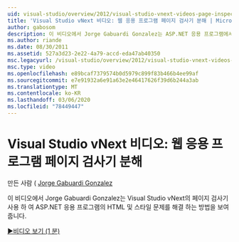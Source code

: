 ```yaml
---
uid: visual-studio/overview/2012/visual-studio-vnext-videos-page-inspector-decomposing-your-web-application
title: 'Visual Studio vNext 비디오: 웹 응용 프로그램 페이지 검사기 분해 | Microsoft Docs'
author: gabosom
description: 이 비디오에서 Jorge Gabuardi Gonzalez는 ASP.NET 응용 프로그램에서 HTML 및 스타일 문제를 해결 하기 위해 Visual Studio vNext의 페이지 검사기 사용 하는 방법을 보여 줍니다.
ms.author: riande
ms.date: 08/30/2011
ms.assetid: 527a3d23-2e22-4a79-accd-eda47ab40350
msc.legacyurl: /visual-studio/overview/2012/visual-studio-vnext-videos-page-inspector-decomposing-your-web-application
msc.type: video
ms.openlocfilehash: e89bcaf7379574b0d5979c899f83b466b4ee99af
ms.sourcegitcommit: e7e91932a6e91a63e2e46417626f39d6b244a3ab
ms.translationtype: MT
ms.contentlocale: ko-KR
ms.lasthandoff: 03/06/2020
ms.locfileid: "78449447"
---
```

# <a name="visual-studio-vnext-videos-page-inspector---decomposing-your-web-application"></a>Visual Studio vNext 비디오: 웹 응용 프로그램 페이지 검사기 분해

만든 사람 ( [Jorge Gabuardi Gonzalez](https://github.com/gabosom)

이 비디오에서 Jorge Gabuardi Gonzalez는 Visual Studio vNext의 페이지 검사기 사용 하 여 ASP.NET 응용 프로그램의 HTML 및 스타일 문제를 해결 하는 방법을 보여 줍니다.

[&#9654;비디오 보기 (1 분)](https://channel9.msdn.com/Blogs/ASP-NET-Site-Videos/visual-studio-vnext-videos-page-inspector-decomposing-your-web-application)
